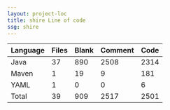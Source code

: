```yaml
---
layout: project-loc
title: shire Line of code
ssg: shire
---
```

<div class="table-responsive">
<table class="table">
<thead><tr>
<th>Language</th>
<th>Files</th>
<th>Blank</th>
<th>Comment</th>
<th>Code</th>
</tr></thead><tbody>
<tr><td>Java</td><td> 37</td><td> 890</td><td> 2508</td><td> 2314</td></tr>
<tr><td>Maven</td><td> 1</td><td> 19</td><td> 9</td><td> 181</td></tr>
<tr><td>YAML</td><td> 1</td><td> 0</td><td> 0</td><td> 6</td></tr>
<tr><td>Total</td><td>39</td><td>909</td><td>2517</td><td>2501</td></tr>
</tbody></table></div>
